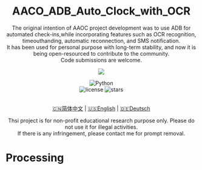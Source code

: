 <div align="center">

# AACO_ADB_Auto_Clock_with_OCR
The original intention of AAOC project development was to use ADB for automated check-ins,while incorporating features such as OCR recognition, timeouthanding, automatic reconnection, and SMS notification.
<br>It has been used for personal purpose with long-term stability, and now it is being open-resourced to contribute to the community.
<br>Code submissions are welcome.

<a href="https://twitter.com/Elliot58616851" target="_blank"><img src="https://img.shields.io/twitter/follow/Elliot58616851?style=social"> </a>

<div>
    <img alt="Python" src="https://img.shields.io/badge/python-v3.9-blueviolet">
</div>
<div>
    <img alt="license" src="https://img.shields.io/github/license/elliot-bia/AACO_ADB_Auto_Clock_with_OCR?logo=2">
    <img alt="stars" src="https://img.shields.io/github/stars/elliot-bia/AACO_ADB_Auto_Clock_with_OCR?style=social">
</div>
<br>

[🇨🇳简体中文](./README.md) | [🇺🇸English](./README-en.md) | [🇩🇪Deutsch](./README-de.md)


Thsi project is for non-profit educational research purpose only. Please do not use it for illegal activities.
<br>If there is any infringement, please contact me for prompt removal.

</div>

# Processing